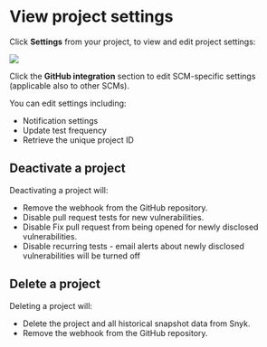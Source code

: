 # View project settings

Click **Settings** from your project, to view and edit project settings:

![](../../.gitbook/assets/screenshot\_2021-04-14\_at\_09.23.38.png)

Click the **GitHub integration** section to edit SCM-specific settings (applicable also to other SCMs).

You can edit settings including:

* Notification settings
* Update test frequency
* Retrieve the unique project ID

## Deactivate a project

Deactivating a project will:

* Remove the webhook from the GitHub repository.
* Disable pull request tests for new vulnerabilities.
* Disable Fix pull request from being opened for newly disclosed vulnerabilities.
* Disable recurring tests - email alerts about newly disclosed vulnerabilities will be turned off

## Delete a project

Deleting a project will:

* Delete the project and all historical snapshot data from Snyk.
* Remove the webhook from the GitHub repository.
